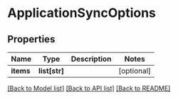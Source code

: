 # ApplicationSyncOptions

## Properties
Name | Type | Description | Notes
------------ | ------------- | ------------- | -------------
**items** | **list[str]** |  | [optional] 

[[Back to Model list]](../README.md#documentation-for-models) [[Back to API list]](../README.md#documentation-for-api-endpoints) [[Back to README]](../README.md)

